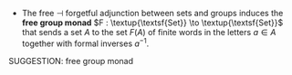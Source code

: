 -  The free $\dashv$ forgetful adjunction between sets and groups induces the **free group monad** $F : \textup{\textsf{Set}} \to \textup{\textsf{Set}}$ that sends a set $A$ to the set $F(A)$ of finite words in the letters $a \in A$ together with formal inverses $a^{-1}$.

SUGGESTION: free group monad